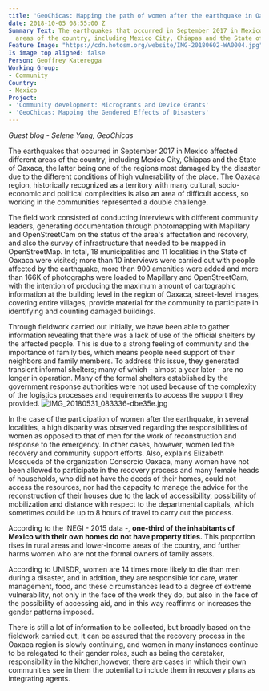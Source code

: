 ```yaml
---
title: 'GeoChicas: Mapping the path of women after the earthquake in Oaxaca'
date: 2018-10-05 08:55:00 Z
Summary Text: The earthquakes that occurred in September 2017 in Mexico affected different
  areas of the country, including Mexico City, Chiapas and the State of Oaxaca.
Feature Image: "https://cdn.hotosm.org/website/IMG-20180602-WA0004.jpg"
Is image top aligned: false
Person: Geoffrey Kateregga
Working Group:
- Community
Country:
- Mexico
Project:
- 'Community development: Microgrants and Device Grants'
- 'GeoChicas: Mapping the Gendered Effects of Disasters'
---
```


*Guest blog - Selene Yang, GeoChicas*

The earthquakes that occurred in September 2017 in Mexico affected different areas of the country, including Mexico City, Chiapas and the State of Oaxaca, the latter being one of the regions most damaged by the disaster due to the different conditions of high vulnerability of the place. The Oaxaca region, historically recognized as a territory with many cultural, socio-economic and political complexities is also an area of ​​difficult access, so working in the communities represented a double challenge.

The field work consisted of conducting interviews with different community leaders, generating documentation through photomapping with Mapillary and OpenStreetCam on the status of the area's affectation and recovery, and also the survey of infrastructure that needed to be mapped in OpenStreetMap. In total, 18 municipalities and 11 localities in the State of Oaxaca were visited; more than 10 interviews were carried out with people affected by the earthquake, more than 900 amenities were added and more than 166K of photographs were loaded to Mapillary and OpenStreetCam, with the intention of producing the maximum amount of cartographic information at the building level in the region of Oaxaca, street-level images, covering entire villages, provide material for the community to participate in identifying and counting damaged buildings.

Through fieldwork carried out initially, we have been able to gather information revealing that there was a lack of use of the official shelters by the affected people. This is due to a strong  feeling of community and the importance of family ties, which means people need support of their neighbors and family members. To address this issue, they generated transient informal shelters; many of which - almost a year later - are no longer in operation. Many of the formal shelters established by the government response authorities were not used because of the complexity of the logistics processes and requirements to access the support they provided.
![IMG_20180531_083336-dbe35e.jpg](https://cdn.hotosm.org/website/IMG_20180531_083336-dbe35e.jpg)

In the case of the participation of women after the earthquake, in several localities, a high disparity was observed regarding the responsibilities of women as opposed to that of men for the work of reconstruction and response to the emergency. In other cases, however, women led the recovery and community support efforts. Also, explains Elizabeth Mosqueda of the organization Consorcio Oaxaca, many women have not been allowed to participate in the recovery process and many female heads of households, who did not have the deeds of their homes, could not access the resources, nor had the capacity to manage the advice for the reconstruction of their houses due to the lack of accessibility, possibility of mobilization and distance with respect to the departmental capitals, which sometimes could be up to 8 hours of travel to carry out the process. 

According to the INEGI - 2015 data -, **one-third of the inhabitants of Mexico with their own homes do not have property titles.** This proportion rises in rural areas and lower-income areas of the country, and further harms women who are not the formal owners of family assets.

According to UNISDR, women are 14 times more likely to die than men during a disaster, and in addition, they are responsible for care, water management, food, and these circumstances lead to a degree of extreme vulnerability, not only in the face of the work they do, but also in the face of the possibility of accessing aid, and in this way reaffirms or increases the gender patterns imposed.

There is still a lot of information to be collected, but broadly based on the fieldwork carried out, it can be assured that the recovery process in the Oaxaca region is slowly continuing, and women in many instances continue to be relegated to their gender roles, such as being the caretaker, responsibility in the kitchen,however, there are cases in which their own communities see in them the potential to include them in recovery plans as integrating agents.
